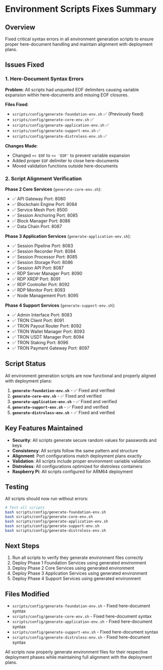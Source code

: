 # Environment Scripts Fixes Summary

## Overview

Fixed critical syntax errors in all environment generation scripts to ensure proper here-document handling and maintain alignment with deployment plans.

## Issues Fixed

### 1. Here-Document Syntax Errors

**Problem**: All scripts had unquoted EOF delimiters causing variable expansion within here-documents and missing EOF closures.

**Files Fixed**:
- `scripts/config/generate-foundation-env.sh` ✅ (Previously fixed)
- `scripts/config/generate-core-env.sh` ✅
- `scripts/config/generate-application-env.sh` ✅
- `scripts/config/generate-support-env.sh` ✅
- `scripts/config/generate-distroless-env.sh` ✅

**Changes Made**:
- Changed `<< EOF` to `<< 'EOF'` to prevent variable expansion
- Added proper `EOF` delimiter to close here-documents
- Moved validation functions outside here-documents

### 2. Script Alignment Verification

**Phase 2 Core Services** (`generate-core-env.sh`):
- ✅ API Gateway Port: 8080
- ✅ Blockchain Engine Port: 8084  
- ✅ Service Mesh Port: 8500
- ✅ Session Anchoring Port: 8085
- ✅ Block Manager Port: 8086
- ✅ Data Chain Port: 8087

**Phase 3 Application Services** (`generate-application-env.sh`):
- ✅ Session Pipeline Port: 8083
- ✅ Session Recorder Port: 8084
- ✅ Session Processor Port: 8085
- ✅ Session Storage Port: 8086
- ✅ Session API Port: 8087
- ✅ RDP Server Manager Port: 8090
- ✅ RDP XRDP Port: 8091
- ✅ RDP Controller Port: 8092
- ✅ RDP Monitor Port: 8093
- ✅ Node Management Port: 8095

**Phase 4 Support Services** (`generate-support-env.sh`):
- ✅ Admin Interface Port: 8083
- ✅ TRON Client Port: 8091
- ✅ TRON Payout Router Port: 8092
- ✅ TRON Wallet Manager Port: 8093
- ✅ TRON USDT Manager Port: 8094
- ✅ TRON Staking Port: 8096
- ✅ TRON Payment Gateway Port: 8097

## Script Status

All environment generation scripts are now functional and properly aligned with deployment plans:

1. **`generate-foundation-env.sh`** - ✅ Fixed and verified
2. **`generate-core-env.sh`** - ✅ Fixed and verified  
3. **`generate-application-env.sh`** - ✅ Fixed and verified
4. **`generate-support-env.sh`** - ✅ Fixed and verified
5. **`generate-distroless-env.sh`** - ✅ Fixed and verified

## Key Features Maintained

- **Security**: All scripts generate secure random values for passwords and keys
- **Consistency**: All scripts follow the same pattern and structure
- **Alignment**: Port configurations match deployment plans exactly
- **Validation**: All scripts include proper environment variable validation
- **Distroless**: All configurations optimized for distroless containers
- **Raspberry Pi**: All scripts configured for ARM64 deployment

## Testing

All scripts should now run without errors:

```bash
# Test all scripts
bash scripts/config/generate-foundation-env.sh
bash scripts/config/generate-core-env.sh  
bash scripts/config/generate-application-env.sh
bash scripts/config/generate-support-env.sh
bash scripts/config/generate-distroless-env.sh
```

## Next Steps

1. Run all scripts to verify they generate environment files correctly
2. Deploy Phase 1 Foundation Services using generated environment
3. Deploy Phase 2 Core Services using generated environment
4. Deploy Phase 3 Application Services using generated environment
5. Deploy Phase 4 Support Services using generated environment

## Files Modified

- `scripts/config/generate-foundation-env.sh` - Fixed here-document syntax
- `scripts/config/generate-core-env.sh` - Fixed here-document syntax
- `scripts/config/generate-application-env.sh` - Fixed here-document syntax
- `scripts/config/generate-support-env.sh` - Fixed here-document syntax
- `scripts/config/generate-distroless-env.sh` - Fixed here-document syntax

All scripts now properly generate environment files for their respective deployment phases while maintaining full alignment with the deployment plans.
